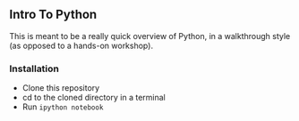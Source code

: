 ## Intro To Python

This is meant to be a really quick overview of Python, in a walkthrough style (as opposed to a hands-on workshop).

### Installation
* Clone this repository
* cd to the cloned directory in a terminal
* Run `ipython notebook`
